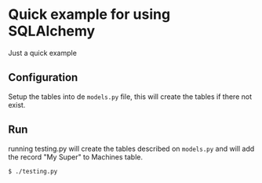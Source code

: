 # Quick example for using SQLAlchemy
Just a quick example
## Configuration
Setup the tables into de `models.py` file, this will create the tables if there not exist.

## Run
running testing.py will create the tables described on `models.py` and will add the record "My Super" to Machines table.
```
$ ./testing.py
```
